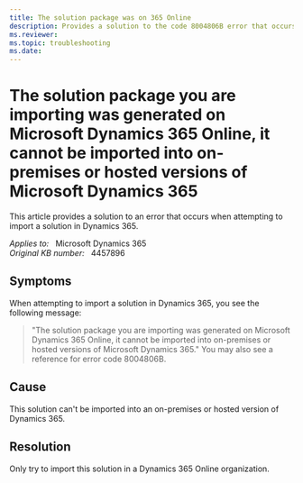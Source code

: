 ```yaml
---
title: The solution package was on 365 Online
description: Provides a solution to the code 8004806B error that occurs when attempting to import a solution in Dynamics 365.
ms.reviewer: 
ms.topic: troubleshooting
ms.date: 
---
```

# The solution package you are importing was generated on Microsoft Dynamics 365 Online, it cannot be imported into on-premises or hosted versions of Microsoft Dynamics 365

This article provides a solution to an error that occurs when attempting to import a solution in Dynamics 365.

_Applies to:_ &nbsp; Microsoft Dynamics 365  
_Original KB number:_ &nbsp; 4457896

## Symptoms

When attempting to import a solution in Dynamics 365, you see the following message:

> "The solution package you are importing was generated on Microsoft Dynamics 365 Online, it cannot be imported into on-premises or hosted versions of Microsoft Dynamics 365."
You may also see a reference for error code 8004806B.

## Cause

This solution can't be imported into an on-premises or hosted version of Dynamics 365.

## Resolution

Only try to import this solution in a Dynamics 365 Online organization.
